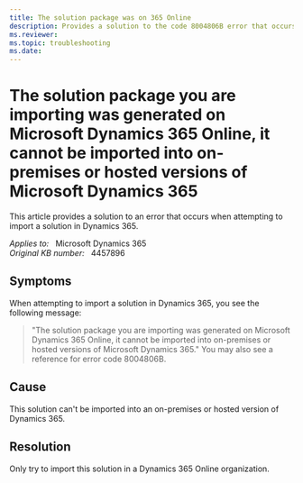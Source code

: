 ```yaml
---
title: The solution package was on 365 Online
description: Provides a solution to the code 8004806B error that occurs when attempting to import a solution in Dynamics 365.
ms.reviewer: 
ms.topic: troubleshooting
ms.date: 
---
```

# The solution package you are importing was generated on Microsoft Dynamics 365 Online, it cannot be imported into on-premises or hosted versions of Microsoft Dynamics 365

This article provides a solution to an error that occurs when attempting to import a solution in Dynamics 365.

_Applies to:_ &nbsp; Microsoft Dynamics 365  
_Original KB number:_ &nbsp; 4457896

## Symptoms

When attempting to import a solution in Dynamics 365, you see the following message:

> "The solution package you are importing was generated on Microsoft Dynamics 365 Online, it cannot be imported into on-premises or hosted versions of Microsoft Dynamics 365."
You may also see a reference for error code 8004806B.

## Cause

This solution can't be imported into an on-premises or hosted version of Dynamics 365.

## Resolution

Only try to import this solution in a Dynamics 365 Online organization.
